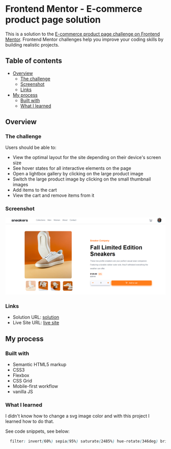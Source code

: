 # Frontend Mentor - E-commerce product page solution

This is a solution to the [E-commerce product page challenge on Frontend Mentor](https://www.frontendmentor.io/challenges/ecommerce-product-page-UPsZ9MJp6). Frontend Mentor challenges help you improve your coding skills by building realistic projects.

## Table of contents

- [Overview](#overview)
  - [The challenge](#the-challenge)
  - [Screenshot](#screenshot)
  - [Links](#links)
- [My process](#my-process)
  - [Built with](#built-with)
  - [What I learned](#what-i-learned)



## Overview

### The challenge

Users should be able to:

- View the optimal layout for the site depending on their device's screen size
- See hover states for all interactive elements on the page
- Open a lightbox gallery by clicking on the large product image
- Switch the large product image by clicking on the small thumbnail images
- Add items to the cart
- View the cart and remove items from it

### Screenshot

![](./screenshot2.png)

### Links

- Solution URL: [solution](https://github.com/louis-bamidele/project2-ecommerceProductPage)
- Live Site URL: [live site](https://louis-bamidele.github.io/project2-ecommerceProductPage/)

## My process

### Built with

- Semantic HTML5 markup
- CSS3
- Flexbox
- CSS Grid
- Mobile-first workflow
- vanilla JS

### What I learned

I didn't know how to change a svg image color and with this project I learned how to do that.

See code snippets, see below:

```css
  filter: invert(60%) sepia(95%) saturate(2485%) hue-rotate(346deg) brightness(100%) contrast(103%);
```
